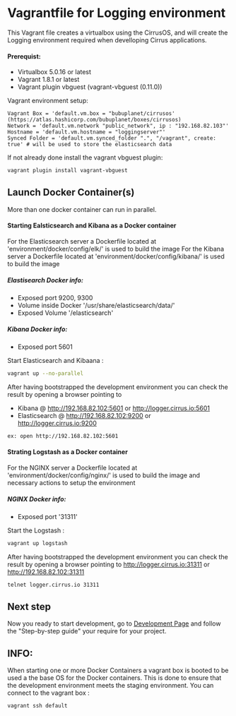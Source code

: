 # Vagrantfile for Logging environment
This Vagrant file creates a virtualbox using the CirrusOS, and will create the Logging environment required when develloping Cirrus applications. 

#### Prerequist:
- Virtualbox 5.0.16 or latest
- Vagrant 1.8.1 or latest
- Vagrant plugin vbguest (vagrant-vbguest (0.11.0))

Vagrant environment setup:
```
Vagrant Box = 'default.vm.box = "bubuplanet/cirrusos' (https://atlas.hashicorp.com/bubuplanet/boxes/cirrusos)
Network = 'default.vm.network "public_network", ip : "192.168.82.103"'
Hostname = 'default.vm.hostname = "loggingserver"'
Synced Folder = 'default.vm.synced_folder ".", "/vagrant", create: true' # will be used to store the elasticsearch data
```

If not already done install the vagrant vbguest plugin:
```bash
vagrant plugin install vagrant-vbguest
```

## Launch Docker Container(s)
More than one docker container can run in parallel. 

#### Starting Ealsticsearch and Kibana as a Docker container
For the Elasticsearch server a Dockerfile located at 'environment/docker/config/elk/' is used to build the image
For the Kibana server a Dockerfile located at 'environment/docker/config/kibana/' is used to build the image

##### Elastisearch Docker info:
- Exposed port 9200, 9300
- Volume inside Docker '/usr/share/elasticsearch/data/'
- Exposed Volume '/elasticsearch'

##### Kibana Docker info:
- Exposed port 5601

Start Elasticsearch and Kibaana :
```bash
vagrant up --no-parallel
```

After having bootstrapped the development environment you can check the result by opening a browser pointing to
- Kibana @ http://192.168.82.102:5601 or http://logger.cirrus.io:5601
- Elasticsearch @ http://192.168.82.102:9200 or http://logger.cirrus.io:9200
```bash
ex: open http://192.168.82.102:5601
```

#### Strating Logstash as a Docker container
For the NGINX server a Dockerfile located at 'environment/docker/config/nginx/' is used to build the image and necessary actions to setup the environment

##### NGINX Docker info:
- Exposed port '31311'

Start the Logstash  :
```bash
vagrant up logstash
```

After having bootstrapped the development environment you can check the result by opening a browser pointing to http://logger.cirrus.io:31311 or http://192.168.82.102:31311
```bash
telnet logger.cirrus.io 31311
```

## Next step

Now you ready to start development, go to [Development Page](https://couldhardware.atlassian.net/wiki/display/DOC/Development) and follow the "Step-by-step guide" your require for your project.


## INFO: 
When starting one or more Docker Containers a vagrant box is booted to be used a the base OS for the Docker containers. This is done to ensure that the development environment meets the staging environment. You can connect to the vagrant box :         

```bash
vagrant ssh default
```
